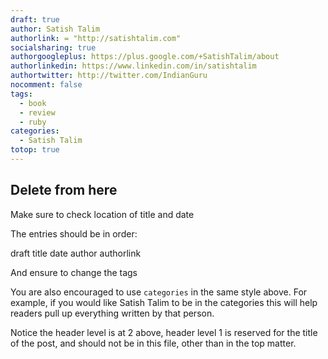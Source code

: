 ```yaml
---
draft: true
author: Satish Talim
authorlink: = "http://satishtalim.com"
socialsharing: true
authorgoogleplus: https://plus.google.com/+SatishTalim/about
authorlinkedin: https://www.linkedin.com/in/satishtalim
authortwitter: http://twitter.com/IndianGuru
nocomment: false
tags:
  - book
  - review
  - ruby
categories:
  - Satish Talim
totop: true
---
```


## Delete from here
Make sure to check location of title and date

The entries should be in order:

draft
title
date
author
authorlink

And ensure to change the tags

You are also encouraged to use `categories` in the same style above.
For example, if you would like Satish Talim to be in the categories this
will help readers pull up everything written by that person.

Notice the header level is at 2 above, header level 1 is reserved for
the title of the post, and should not be in this file, other than in the
top matter.

